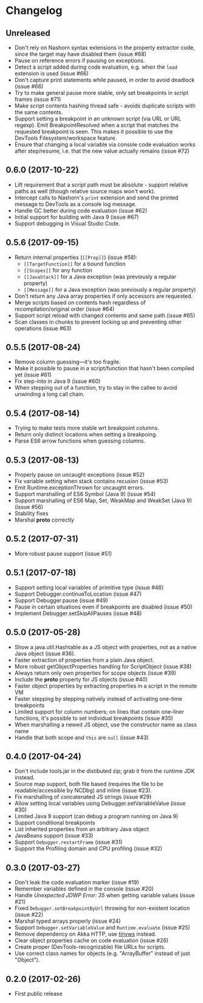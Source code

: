 # Changelog

## Unreleased

* Don't rely on Nashorn syntax extensions in the property extractor code, since the target may
  have disabled them (issue #68)
* Pause on reference errors if pausing on exceptions.
* Detect a script added during code evaluation, e.g. when the `load` extension is used (issue #66)
* Don't capture print statements while paused, in order to avoid deadlock (issue #66)
* Try to make general pause more stable, only set breakpoints in script frames (issue #71)
* Make script contents hashing thread safe - avoids duplicate scripts with the same contents.
* Support setting a breakpoint in an unknown script (via URL or URL regexp). Emit BreakpointResolved
  when a script that matches the requested breakpoint is seen. This makes it possible to use the
  DevTools Filesystem/workspace feature.
* Ensure that changing a local variable via console code evaluation works after step/resume, i.e.
  that the new value actually remains (issue #72)

## 0.6.0 (2017-10-22)

* Lift requirement that a script path must be absolute - support relative paths as well
  (though relative source maps won't work).
* Intercept calls to Nashorn's `print` extension and send the printed message to DevTools
  as a console log message.
* Handle GC better during code evaluation (issue #62)
* Initial support for building with Java 9 (issue #67)
* Support debugging in Visual Studio Code.

## 0.5.6 (2017-09-15)

* Return internal properties (`[[Prop]]`) (issue #58):
    * `[[TargetFunction]]` for a bound function
    * `[[Scopes]]` for any function
    * `[[JavaStack]]` for a Java exception (was previously a regular property)
    * `[[Message]]` for a Java exception (was previously a regular property)
* Don't return any Java array properties if only accessors are requested.
* Merge scripts based on contents hash regardless of recompilation/original order (issue #64)
* Support script reload with changed contents and same path (issue #65)
* Scan classes in chunks to prevent locking up and preventing other operations (issue #63)

## 0.5.5 (2017-08-24)

* Remove column guessing&mdash;it's too fragile.
* Make it possible to pause in a script/function that hasn't been compiled yet (issue #61)
* Fix step-into in Java 9 (issue #60)
* When stepping out of a function, try to stay in the callee to avoid unwinding
  a long call chain.

## 0.5.4 (2017-08-14)

* Trying to make tests more stable wrt breakpoint columns.
* Return only distinct locations when setting a breakpoing.
* Parse ES6 arrow functions when guessing columns.

## 0.5.3 (2017-08-13)

* Properly pause on uncaught exceptions (issue #52)
* Fix variable setting when stack contains recusion (issue #53)
* Emit Runtime.exceptionThrown for uncaught errors.
* Support marshalling of ES6 Symbol (Java 9) (issue #54)
* Support marshalling of ES6 Map, Set, WeakMap and WeakSet (Java 9) (issue #56)
* Stability fixes
* Marshal __proto__ correctly

## 0.5.2 (2017-07-31)

* More robust pause support (issue #51)

## 0.5.1 (2017-07-18)

* Support setting local variables of primitive type (issue #46)
* Support Debugger.continueToLocation (issue #47)
* Support Debugger.pause (issue #49)
* Pause in certain situations even if breakpoints are disabled (issue #50)
* Implement Debugger.setSkipAllPauses (issue #48)

## 0.5.0 (2017-05-28)

* Show a java.util.Hashtable as a JS object with properties, not as a native Java
  object (issue #36).
* Faster extraction of properties from a plain Java object.
* More robust getObjectProperties handling for ScriptObject (issue #38)
* Always return only own properties for scope objects (issue #39)
* Include the __proto__ property for JS objects (issue #40)
* Faster object properties by extracting properties in a script in the remote VM
* Faster stepping by stepping natively instead of activating one-time breakpoints
* Limited support for column numbers; on lines that contain one-liner functions, it's
  possible to set individual breakpoints (issue #35)
* When marshalling a newed JS object, use the constructor name as class name
* Handle that both scope and `this` are `null` (issue #43)

## 0.4.0 (2017-04-24)

* Don't include tools.jar in the distibuted zip; grab it from the runtime JDK instead.
* Source map support, both file based (requires the file to be readable/accessible by
  NCDbg) and inline (issue #23).
* Fix marshalling of concatenated JS strings (issue #29)
* Allow setting local variables using Debugger.setVariableValue (issue #30)
* Limited Java 9 support (can debug a program running on Java 9)
* Support conditional breakpoints
* List inherited properties from an arbitrary Java object
* JavaBeans support (issue #33)
* Support `Debugger.restartFrame` (issue #31)
* Support the Profiling domain and CPU profiling (issue #32)

## 0.3.0 (2017-03-27)

* Don't leak the code evaluation marker (issue #19)
* Remember variables defined in the console (issue #20)
* Handle _Unexpected JDWP Error: 35_ when getting variable values (issue #21)
* Fixed `Debugger.setBreakpointByUrl` throwing for non-existent location (issue #22)
* Marshal typed arrays properly (issue #24)
* Support `Debugger.setVariableValue` and `Runtime.evaluate` (issue #25)
* Remove dependency on Akka HTTP, use [tinyws](https://github.com/provegard/tinyws) instead.
* Clear object properties cache on code evaluation (issue #26)
* Create proper (DevTools-recognizable) file URLs for scripts.
* Use correct class names for objects (e.g. "ArrayBuffer" instead of just "Object").

## 0.2.0 (2017-02-26)

* First public release

